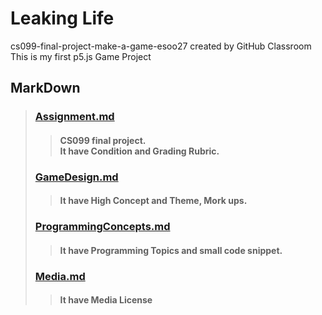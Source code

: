 **Leaking Life**
============
cs099-final-project-make-a-game-esoo27 created by GitHub Classroom<br/>
This is my first p5.js Game Project<br/>

MarkDown
--------
>### [Assignment.md](https://github.com/Rudy-Castan-DigiPen-Teaching/cs099-final-project-make-a-game-esoo27/blob/d35890a0c5a7a72dd6aafeb6488a26a6b5439d3f/Assignment.md)
>>#### CS099 final project.<br/>It have Condition and Grading Rubric.
>### [GameDesign.md](https://github.com/Rudy-Castan-DigiPen-Teaching/cs099-final-project-make-a-game-esoo27/blob/d35890a0c5a7a72dd6aafeb6488a26a6b5439d3f/GameDesign.md)
>>#### It have High Concept and Theme, Mork ups.
>### [ProgrammingConcepts.md](https://github.com/Rudy-Castan-DigiPen-Teaching/cs099-final-project-make-a-game-esoo27/blob/8e4db09f2082b90278aef095027ec92666329ff3/ProgrammingConcepts.md)
>>#### It have Programming Topics and small code snippet.
>### [Media.md](https://github.com/Rudy-Castan-DigiPen-Teaching/cs099-final-project-make-a-game-esoo27/blob/d35890a0c5a7a72dd6aafeb6488a26a6b5439d3f/Media.md)
>>#### It have Media License
